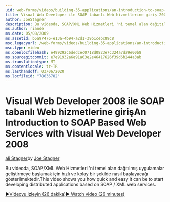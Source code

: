 ```yaml
---
uid: web-forms/videos/building-35-applications/an-introduction-to-soap-based-web-services-with-visual-web-developer-2008
title: Visual Web Developer ile SOAP tabanlı Web hizmetlerine giriş 2008 | Microsoft Docs
author: JoeStagner
description: Bu videoda, SOAP/XML Web Hizmetleri 'ni temel alan dağıtılmış uygulamalar geliştirmeye başlamak için hızlı ve kolay bir şekilde nasıl başlayacağı gösterilmektedir.
ms.author: riande
ms.date: 05/08/2009
ms.assetid: b5a97476-e13a-4b94-a2d1-39b1cebc89c8
msc.legacyurl: /web-forms/videos/building-35-applications/an-introduction-to-soap-based-web-services-with-visual-web-developer-2008
msc.type: video
ms.openlocfilehash: e499292c6dedcec0718d0823e7c324a7da9e00b8
ms.sourcegitcommit: e7e91932a6e91a63e2e46417626f39d6b244a3ab
ms.translationtype: MT
ms.contentlocale: tr-TR
ms.lasthandoff: 03/06/2020
ms.locfileid: "78636782"
---
```

# <a name="an-introduction-to-soap-based-web-services-with-visual-web-developer-2008"></a><span data-ttu-id="5f139-103">Visual Web Developer 2008 ile SOAP tabanlı Web hizmetlerine giriş</span><span class="sxs-lookup"><span data-stu-id="5f139-103">An Introduction to SOAP Based Web Services with Visual Web Developer 2008</span></span>

<span data-ttu-id="5f139-104">[ali Stagner](https://github.com/JoeStagner)</span><span class="sxs-lookup"><span data-stu-id="5f139-104">by [Joe Stagner](https://github.com/JoeStagner)</span></span>

<span data-ttu-id="5f139-105">Bu videoda, SOAP/XML Web Hizmetleri 'ni temel alan dağıtılmış uygulamalar geliştirmeye başlamak için hızlı ve kolay bir şekilde nasıl başlayacağı gösterilmektedir.</span><span class="sxs-lookup"><span data-stu-id="5f139-105">This video shows you how quick and easy it can be to start developing distributed applications based on SOAP / XML web services.</span></span>

[<span data-ttu-id="5f139-106">&#9654;Videoyu izleyin (26 dakika)</span><span class="sxs-lookup"><span data-stu-id="5f139-106">&#9654; Watch video (26 minutes)</span></span>](https://channel9.msdn.com/Blogs/ASP-NET-Site-Videos/an-introduction-to-soap-based-web-services-with-visual-web-developer-2008)
